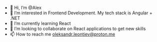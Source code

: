 - 👋 Hi, I’m @Alex
- 👀 I’m interested in Frontend Development. My tech stack is Angular + .NET
- 🌱 I’m currently learning React
- 💞️ I’m looking to collaborate on React applications to get new skills 
- 📫 How to reach me oleksandr.leontiev@proton.me
